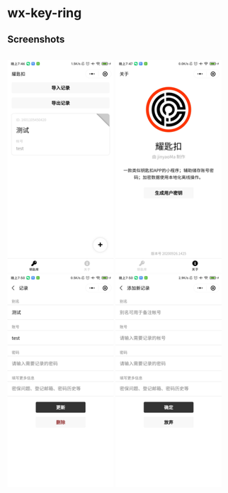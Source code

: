# wx-key-ring
## Screenshots
\
<img width="240px" src="./$screenshots/1.jpg">
<img width="240px" src="./$screenshots/2.jpg">
<img width="240px" src="./$screenshots/3.jpg">
<img width="240px" src="./$screenshots/4.jpg">